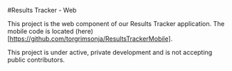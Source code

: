 #Results Tracker - Web

This project is the web component of our Results Tracker application. 
The mobile code is located (here)[https://github.com/torgrimsonja/ResultsTrackerMobile].

This project is under active, private development and is not accepting public contributors.